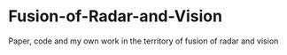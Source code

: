# Fusion-of-Radar-and-Vision
Paper, code and my own work in the territory of fusion of radar and vision
